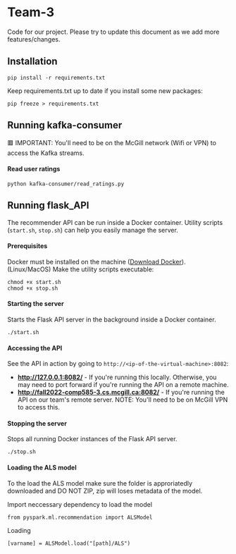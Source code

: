 # Team-3

Code for our project. Please try to update this document as we add more features/changes.

## Installation

```
pip install -r requirements.txt
```

Keep requirements.txt up to date if you install some new packages:

```
pip freeze > requirements.txt
```

## Running kafka-consumer

🟥 IMPORTANT: You'll need to be on the McGill network (Wifi or VPN) to access the Kafka streams.

#### Read user ratings

```
python kafka-consumer/read_ratings.py
```

## Running flask_API

The recommender API can be run inside a Docker container. Utility scripts (`start.sh`, `stop.sh`) can help you easily manage the server.

#### Prerequisites

Docker must be installed on the machine ([Download Docker](https://docs.docker.com/get-docker/)).
(Linux/MacOS) Make the utility scripts executable:

```
chmod +x start.sh
chmod +x stop.sh
```

#### Starting the server

Starts the Flask API server in the background inside a Docker container.

```
./start.sh
```

#### Accessing the API

See the API in action by going to `http://<ip-of-the-virtual-machine>:8082`:

- **http://127.0.0.1:8082/** - If you're running this locally. Otherwise, you may need to port forward if you're running the API on a remote machine.
- **http://fall2022-comp585-3.cs.mcgill.ca:8082/** - If you're running the API on our team's remote server. NOTE: You'll need to be on McGill VPN to access this.

#### Stopping the server

Stops all running Docker instances of the Flask API server.

```
./stop.sh
```

#### Loading the ALS model

To the load the ALS model make sure the folder is approriatedly downloaded and DO NOT ZIP, zip will loses metadata of the model. 

Import neccessary dependency to load the model

```
from pyspark.ml.recommendation import ALSModel
```

Loading

```
[varname] = ALSModel.load("[path]/ALS")
```

